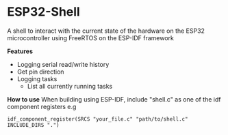 # ESP32-Shell
A shell to interact with the current state of the hardware on the ESP32 microcontroller using FreeRTOS on the ESP-IDF framework

**Features**
- Logging serial read/write history
- Get pin direction 
- Logging tasks
  -  List all currently running tasks


**How to use**
When building using ESP-IDF, include "shell.c" as one of the idf component registers
e.g
```make
idf_component_register(SRCS "your_file.c" "path/to/shell.c" INCLUDE_DIRS ".")
```
